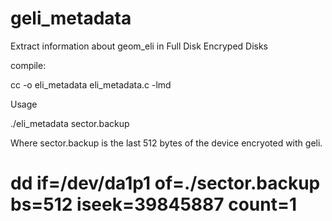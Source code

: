 # geli_metadata

Extract information about geom_eli in Full Disk Encryped Disks


compile:

cc -o eli_metadata eli_metadata.c -lmd


Usage

./eli_metadata sector.backup

Where sector.backup is the last 512 bytes of the device encryoted with geli.

# dd if=/dev/da1p1 of=./sector.backup bs=512 iseek=39845887 count=1

